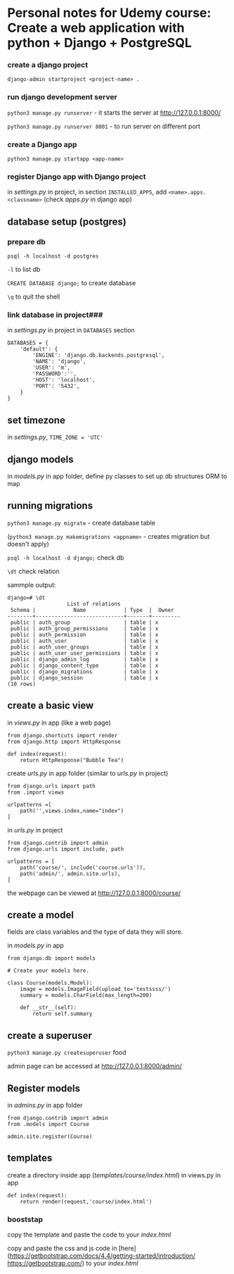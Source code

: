 
# Personal notes for Udemy course: **Create a web application with python + Django + PostgreSQL** #



### create a django project ###

`django-admin startproject <project-name> .`


### run django development server ###

`python3 manage.py runserver` - it starts the server at http://127.0.0.1:8000/ 

`python3 manage.py runserver 8001` - to run server on different port

### create a Django app ###

`python3 manage.py startapp <app-name>`


### register Django app with Django project

in *settings.py* in project, in section `INSTALLED_APPS`, add `<name>.apps.<classname>` (check *apps.py* in django app)


## database setup (postgres) ##

### prepare db ###

`psql -h localhost -d postgres`

`-l` to list db

`CREATE DATABASE django;` to create database 

`\q` to quit the shell

### link database in project###

in *settings.py* in project
in `DATABASES` section

```
DATABASES = {
    'default': {
        'ENGINE': 'django.db.backends.postgresql',
        'NAME': 'django',
        'USER': 'm',
        'PASSWORD':'',
        'HOST': 'localhost',
        'PORT': '5432',
    }
}
```


## set timezone ##
in *settings.py*, `TIME_ZONE = 'UTC'`

## django models ##
in *models.py* in app folder, define py classes to set up db structures 
ORM to map 

## running migrations ##
`python3 manage.py migrate` - create database table 

(`python3 manage.py makemigrations <appname>` - creates migration but doesn't apply)

`psql -h localhost -d django;` check db

`\dt` check relation 

sammple output:
```
django=# \dt
                   List of relations
 Schema |            Name            | Type  |  Owner  
--------+----------------------------+-------+---------
 public | auth_group                 | table | x
 public | auth_group_permissions     | table | x
 public | auth_permission            | table | x
 public | auth_user                  | table | x
 public | auth_user_groups           | table | x
 public | auth_user_user_permissions | table | x
 public | django_admin_log           | table | x
 public | django_content_type        | table | x
 public | django_migrations          | table | x
 public | django_session             | table | x
(10 rows)
```

## create a basic view ##
in *views.py* in app (like a web page)

```
from django.shortcuts import render
from django.http import HttpResponse

def index(request):
	return HttpResponse("Bubble Tea")
```

create  *urls.py*  in app folder (similar to *urls.py* in project)

```
from django.urls import path
from .import views

urlpatterns =[
	path('',views.index,name="index")
]
```

in *urls.py* in project

```
from django.contrib import admin
from django.urls import include, path

urlpatterns = [
	path('course/', include('course.urls')),
    path('admin/', admin.site.urls),
]
```

the webpage can be viewed at http://127.0.0.1:8000/course/ 

## create a model ##

fields are class variables and the type of data they will store.

in *models.py* in app

```
from django.db import models

# Create your models here.

class Course(models.Model):
	image = models.ImageField(upload_to='testssss/')
	summary = models.CharField(max_length=200)

	def __str__(self):
		return self.summary
```

## create a superuser ##

`python3 manage.py createsuperuser` food

admin page can be accessed at http://127.0.0.1:8000/admin/ 

## Register models

in *admins.py* in app folder

```
from django.contrib import admin
from .models import Course

admin.site.register(Course)
```

## templates ##
create a directory inside app (*templates/course/index.html*)
in views.py in app

```
def index(request):
	return render(request,'course/index.html')
```

### booststap ###

copy the template and paste the code to your *index.html*

copy and paste the css and js code in [here](https://getbootstrap.com/docs/4.4/getting-started/introduction/
https://getbootstrap.com/) to your *index.html*
